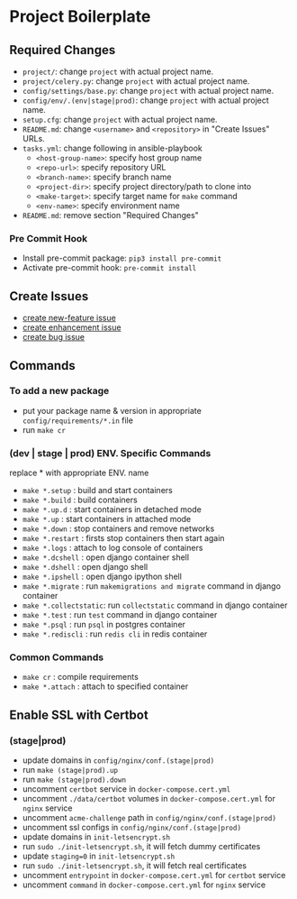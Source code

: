 # Project Boilerplate

## Required Changes

- `project/`: change `project` with actual project name.
- `project/celery.py`: change `project` with actual project name.
- `config/settings/base.py`: change `project` with actual project name.
- `config/env/.(env|stage|prod)`: change `project` with actual project name.
- `setup.cfg`: change `project` with actual project name.
- `README.md`: change `<username>` and `<repository>` in "Create Issues" URLs.
- `tasks.yml`: change following in ansible-playbook
  - `<host-group-name>`: specify host group name
  - `<repo-url>`: specify repository URL
  - `<branch-name>`: specify branch name
  - `<project-dir>`: specify project directory/path to clone into
  - `<make-target>`: specify target name for `make` command
  - `<env-name>`: specify environment name
- `README.md`: remove section "Required Changes"
### Pre Commit Hook

- Install pre-commit package: `pip3 install pre-commit`
- Activate pre-commit hook: `pre-commit install`

## Create Issues

- [create new-feature issue](https://github.com/<username>/<repository>/issues/new?template=new-feature.md)
- [create enhancement issue](https://github.com/<username>/<repository>/issues/new?template=enhancement.md)
- [create bug issue](https://github.com/<username>/<repository>/issues/new?template=bug.md)

## Commands

### To add a new package

- put your package name & version in appropriate `config/requirements/*.in` file
- run `make cr`

### (dev | stage | prod) ENV. Specific Commands

replace \* with appropriate ENV. name

- `make *.setup` : build and start containers
- `make *.build` : build containers
- `make *.up.d` : start containers in detached mode
- `make *.up` : start containers in attached mode
- `make *.down` : stop containers and remove networks
- `make *.restart` : firsts stop containers then start again
- `make *.logs` : attach to log console of containers
- `make *.dcshell` : open django container shell
- `make *.dshell` : open django shell
- `make *.ipshell` : open django ipython shell
- `make *.migrate` : run `makemigrations and migrate` command in django container
- `make *.collectstatic`: run `collectstatic` command in django container
- `make *.test` : run `test` command in django container
- `make *.psql` : run `psql` in postgres container
- `make *.rediscli` : run `redis cli` in redis container

### Common Commands

- `make cr` : compile requirements
- `make *.attach` : attach to specified container

## Enable SSL with Certbot

### (stage|prod)

- update domains in `config/nginx/conf.(stage|prod)`
- run `make (stage|prod).up`
- run `make (stage|prod).down`
- uncomment `certbot` service in `docker-compose.cert.yml`
- uncomment `./data/certbot` volumes in `docker-compose.cert.yml` for `nginx` service
- uncomment `acme-challenge` path in `config/nginx/conf.(stage|prod)`
- uncomment ssl configs in `config/nginx/conf.(stage|prod)`
- update domains in `init-letsencrypt.sh`
- run `sudo ./init-letsencrypt.sh`, it will fetch dummy certificates
- update `staging=0` in `init-letsencrypt.sh`
- run `sudo ./init-letsencrypt.sh`, it will fetch real certificates
- uncomment `entrypoint` in `docker-compose.cert.yml` for `certbot` service
- uncomment `command` in `docker-compose.cert.yml` for `nginx` service
